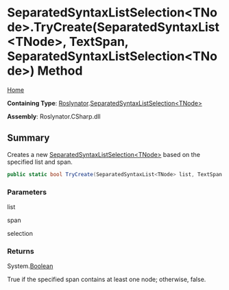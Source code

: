 # SeparatedSyntaxListSelection\<TNode>\.TryCreate\(SeparatedSyntaxList\<TNode>, TextSpan, SeparatedSyntaxListSelection\<TNode>\) Method

[Home](../../../README.md)

**Containing Type**: [Roslynator](../../README.md)\.[SeparatedSyntaxListSelection\<TNode>](../README.md)

**Assembly**: Roslynator\.CSharp\.dll

## Summary

Creates a new [SeparatedSyntaxListSelection\<TNode>](../README.md) based on the specified list and span\.

```csharp
public static bool TryCreate(SeparatedSyntaxList<TNode> list, TextSpan span, out SeparatedSyntaxListSelection<TNode> selection)
```

### Parameters

list



span



selection



### Returns

System\.[Boolean](https://docs.microsoft.com/en-us/dotnet/api/system.boolean)

True if the specified span contains at least one node; otherwise, false\.